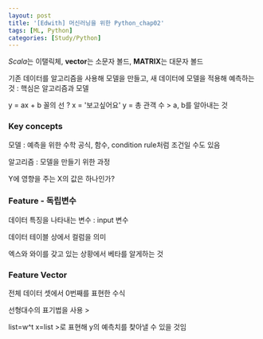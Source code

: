 ```yaml
---
layout: post
title: '[Edwith] 머신러닝을 위한 Python_chap02'
tags: [ML, Python]
categories: [Study/Python]
---
```


*Scala*는 이탤릭체, **vector**는 소문자 볼드, **MATRIX**는 대문자 볼드



기존 데이터를 알고리즘을 사용해 모델을 만들고, 새 데이터에 모델을 적용해 예측하는 것 : 핵심은 알고리즘과 모델

y = ax + b 꼴의 선 ? x = '보고싶어요' y = 총 관객 수 > a, b를 알아내는 것



### Key concepts

모델 : 예측을 위한 수학 공식, 함수, condition rule처럼 조건일 수도 있음

알고리즘 : 모델을 만들기 위한 과정



Y에 영향을 주는 X의 값은 하나인가?



### Feature - 독립변수

데이터 특징을 나타내는 변수 : input 변수

데이터 테이블 상에서 컬럼을 의미

엑스와 와이를 갖고 있는 상황에서 베타를 알게하는 것



### Feature Vector

전체 데이터 셋에서 0번째를 표현한 수식

선형대수의 표기법을 사용 >

list=w^t x=list >로 표현해 y의 예측치를 찾아낼 수 있을 것임
